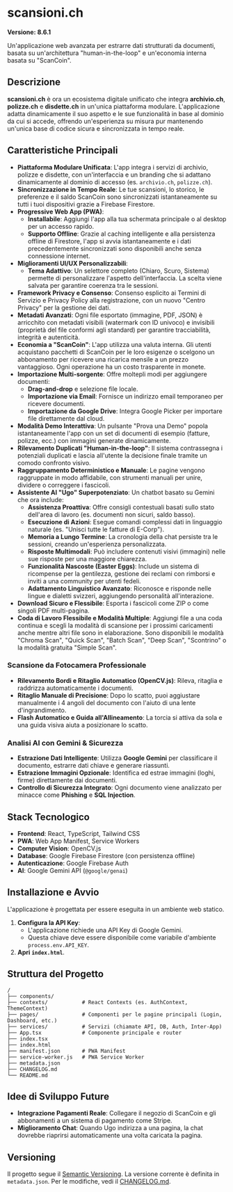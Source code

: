 # scansioni.ch

**Versione: 8.6.1**

Un'applicazione web avanzata per estrarre dati strutturati da documenti, basata su un'architettura "human-in-the-loop" e un'economia interna basata su "ScanCoin".

## Descrizione

**scansioni.ch** è ora un ecosistema digitale unificato che integra **archivio.ch**, **polizze.ch** e **disdette.ch** in un'unica piattaforma modulare. L'applicazione adatta dinamicamente il suo aspetto e le sue funzionalità in base al dominio da cui si accede, offrendo un'esperienza su misura pur mantenendo un'unica base di codice sicura e sincronizzata in tempo reale.

## Caratteristiche Principali

- **Piattaforma Modulare Unificata**: L'app integra i servizi di archivio, polizze e disdette, con un'interfaccia e un branding che si adattano dinamicamente al dominio di accesso (es. `archivio.ch`, `polizze.ch`).
- **Sincronizzazione in Tempo Reale**: Le tue scansioni, lo storico, le preferenze e il saldo ScanCoin sono sincronizzati istantaneamente su tutti i tuoi dispositivi grazie a Firebase Firestore.
- **Progressive Web App (PWA)**:
  - **Installabile**: Aggiungi l'app alla tua schermata principale o al desktop per un accesso rapido.
  - **Supporto Offline**: Grazie al caching intelligente e alla persistenza offline di Firestore, l'app si avvia istantaneamente e i dati precedentemente sincronizzati sono disponibili anche senza connessione internet.
- **Miglioramenti UI/UX Personalizzabili**:
  - **Tema Adattivo**: Un selettore completo (Chiaro, Scuro, Sistema) permette di personalizzare l'aspetto dell'interfaccia. La scelta viene salvata per garantire coerenza tra le sessioni.
- **Framework Privacy e Consenso**: Consenso esplicito ai Termini di Servizio e Privacy Policy alla registrazione, con un nuovo "Centro Privacy" per la gestione dei dati.
- **Metadati Avanzati**: Ogni file esportato (immagine, PDF, JSON) è arricchito con metadati visibili (watermark con ID univoco) e invisibili (proprietà del file conformi agli standard) per garantire tracciabilità, integrità e autenticità.
- **Economia a "ScanCoin"**: L'app utilizza una valuta interna. Gli utenti acquistano pacchetti di ScanCoin per le loro esigenze o scelgono un abbonamento per ricevere una ricarica mensile a un prezzo vantaggioso. Ogni operazione ha un costo trasparente in monete.
- **Importazione Multi-sorgente**: Offre moltepli modi per aggiungere documenti:
  - **Drag-and-drop** e selezione file locale.
  - **Importazione via Email**: Fornisce un indirizzo email temporaneo per ricevere documenti.
  - **Importazione da Google Drive**: Integra Google Picker per importare file direttamente dal cloud.
- **Modalità Demo Interattiva**: Un pulsante "Prova una Demo" popola istantaneamente l'app con un set di documenti di esempio (fatture, polizze, ecc.) con immagini generate dinamicamente.
- **Rilevamento Duplicati "Human-in-the-loop"**: Il sistema contrassegna i potenziali duplicati e lascia all'utente la decisione finale tramite un comodo confronto visivo.
- **Raggruppamento Deterministico e Manuale**: Le pagine vengono raggruppate in modo affidabile, con strumenti manuali per unire, dividere o correggere i fascicoli.
- **Assistente AI "Ugo" Superpotenziato**: Un chatbot basato su Gemini che ora include:
  - **Assistenza Proattiva**: Offre consigli contestuali basati sullo stato dell'area di lavoro (es. documenti non sicuri, saldo basso).
  - **Esecuzione di Azioni**: Esegue comandi complessi dati in linguaggio naturale (es. "Unisci tutte le fatture di E-Corp").
  - **Memoria a Lungo Termine**: La cronologia della chat persiste tra le sessioni, creando un'esperienza personalizzata.
  - **Risposte Multimodali**: Può includere contenuti visivi (immagini) nelle sue risposte per una maggiore chiarezza.
  - **Funzionalità Nascoste (Easter Eggs)**: Include un sistema di ricompense per la gentilezza, gestione dei reclami con rimborsi e inviti a una community per utenti fedeli.
  - **Adattamento Linguistico Avanzato**: Riconosce e risponde nelle lingue e dialetti svizzeri, aggiungendo personalità all'interazione.
- **Download Sicuro e Flessibile**: Esporta i fascicoli come ZIP o come singoli PDF multi-pagina.
- **Coda di Lavoro Flessibile e Modalità Multiple**: Aggiungi file a una coda continua e scegli la modalità di scansione per i prossimi caricamenti anche mentre altri file sono in elaborazione. Sono disponibili le modalità "Chroma Scan", "Quick Scan", "Batch Scan", "Deep Scan", "Scontrino" o la modalità gratuita "Simple Scan".

### Scansione da Fotocamera Professionale
- **Rilevamento Bordi e Ritaglio Automatico (OpenCV.js)**: Rileva, ritaglia e raddrizza automaticamente i documenti.
- **Ritaglio Manuale di Precisione**: Dopo lo scatto, puoi aggiustare manualmente i 4 angoli del documento con l'aiuto di una lente d'ingrandimento.
- **Flash Automatico e Guida all'Allineamento**: La torcia si attiva da sola e una guida visiva aiuta a posizionare lo scatto.

### Analisi AI con Gemini & Sicurezza
- **Estrazione Dati Intelligente**: Utilizza **Google Gemini** per classificare il documento, estrarre dati chiave e generare riassunti.
- **Estrazione Immagini Opzionale**: Identifica ed estrae immagini (loghi, firme) direttamente dai documenti.
- **Controllo di Sicurezza Integrato**: Ogni documento viene analizzato per minacce come **Phishing** e **SQL Injection**.

## Stack Tecnologico

- **Frontend**: React, TypeScript, Tailwind CSS
- **PWA**: Web App Manifest, Service Workers
- **Computer Vision**: OpenCV.js
- **Database**: Google Firebase Firestore (con persistenza offline)
- **Autenticazione**: Google Firebase Auth
- **AI**: Google Gemini API (`@google/genai`)

## Installazione e Avvio

L'applicazione è progettata per essere eseguita in un ambiente web statico.

1.  **Configura la API Key**:
    - L'applicazione richiede una API Key di Google Gemini.
    - Questa chiave deve essere disponibile come variabile d'ambiente `process.env.API_KEY`.
2.  **Apri `index.html`**.

## Struttura del Progetto

```
/
├── components/
├── contexts/           # React Contexts (es. AuthContext, ThemeContext)
├── pages/              # Componenti per le pagine principali (Login, Dashboard, etc.)
├── services/           # Servizi (chiamate API, DB, Auth, Inter-App)
├── App.tsx             # Componente principale e router
├── index.tsx
├── index.html
├── manifest.json       # PWA Manifest
├── service-worker.js   # PWA Service Worker
├── metadata.json
├── CHANGELOG.md
└── README.md
```

## Idee di Sviluppo Future

- **Integrazione Pagamenti Reale**: Collegare il negozio di ScanCoin e gli abbonamenti a un sistema di pagamento come Stripe.
- **Miglioramento Chat**: Quando Ugo indirizza a una pagina, la chat dovrebbe riaprirsi automaticamente una volta caricata la pagina.

## Versioning

Il progetto segue il [Semantic Versioning](https://semver.org/). La versione corrente è definita in `metadata.json`. Per le modifiche, vedi il [CHANGELOG.md](CHANGELOG.md).